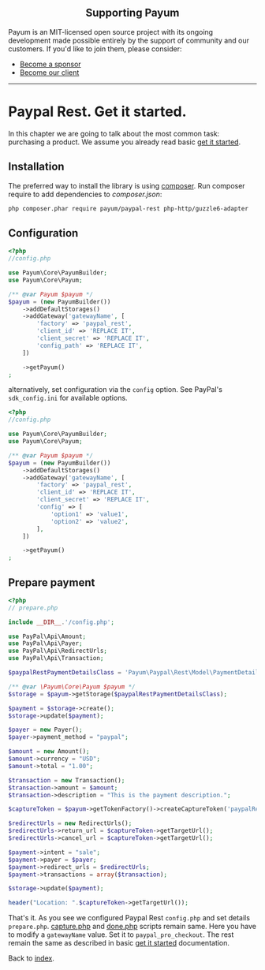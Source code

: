 <h2 align="center">Supporting Payum</h2>

Payum is an MIT-licensed open source project with its ongoing development made possible entirely by the support of community and our customers. If you'd like to join them, please consider:

- [Become a sponsor](https://www.patreon.com/makasim)
- [Become our client](http://forma-pro.com/)

---

# Paypal Rest. Get it started.

In this chapter we are going to talk about the most common task: purchasing a product.
We assume you already read basic [get it started](../../get-it-started.md).


## Installation

The preferred way to install the library is using [composer](http://getcomposer.org/).
Run composer require to add dependencies to _composer.json_:

```bash
php composer.phar require payum/paypal-rest php-http/guzzle6-adapter
```

## Configuration

```php
<?php
//config.php

use Payum\Core\PayumBuilder;
use Payum\Core\Payum;

/** @var Payum $payum */
$payum = (new PayumBuilder())
    ->addDefaultStorages()
    ->addGateway('gatewayName', [
        'factory' => 'paypal_rest',
        'client_id' => 'REPLACE IT',
        'client_secret' => 'REPLACE IT',
        'config_path' => 'REPLACE IT',
    ])

    ->getPayum()
;
```
alternatively, set configuration via the `config` option. See PayPal's `sdk_config.ini` for available options.
```php
<?php
//config.php

use Payum\Core\PayumBuilder;
use Payum\Core\Payum;

/** @var Payum $payum */
$payum = (new PayumBuilder())
    ->addDefaultStorages()
    ->addGateway('gatewayName', [
        'factory' => 'paypal_rest',
        'client_id' => 'REPLACE IT',
        'client_secret' => 'REPLACE IT',
        'config' => [
            'option1' => 'value1',
            'option2' => 'value2',
        ],
    ])

    ->getPayum()
;
```

## Prepare payment

```php
<?php
// prepare.php

include __DIR__.'/config.php';

use PayPal\Api\Amount;
use PayPal\Api\Payer;
use PayPal\Api\RedirectUrls;
use PayPal\Api\Transaction;

$paypalRestPaymentDetailsClass = 'Payum\Paypal\Rest\Model\PaymentDetails';

/** @var \Payum\Core\Payum $payum */
$storage = $payum->getStorage($paypalRestPaymentDetailsClass);

$payment = $storage->create();
$storage->update($payment);

$payer = new Payer();
$payer->payment_method = "paypal";

$amount = new Amount();
$amount->currency = "USD";
$amount->total = "1.00";

$transaction = new Transaction();
$transaction->amount = $amount;
$transaction->description = "This is the payment description.";

$captureToken = $payum->getTokenFactory()->createCaptureToken('paypalRest', $payment, 'create_recurring_payment.php');

$redirectUrls = new RedirectUrls();
$redirectUrls->return_url = $captureToken->getTargetUrl();
$redirectUrls->cancel_url = $captureToken->getTargetUrl();

$payment->intent = "sale";
$payment->payer = $payer;
$payment->redirect_urls = $redirectUrls;
$payment->transactions = array($transaction);

$storage->update($payment);

header("Location: ".$captureToken->getTargetUrl());
```

That's it. As you see we configured Paypal Rest `config.php` and set details `prepare.php`.
[capture.php](../../examples/capture-script.md) and [done.php](../../examples/done-script.md) scripts remain same.
Here you have to modify a `gatewayName` value. Set it to `paypal_pro_checkout`. The rest remain the same as described in basic [get it started](../../get-it-started.md) documentation.

Back to [index](../../index.md).
